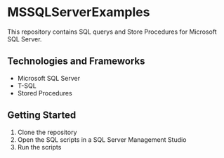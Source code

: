 # MSSQLServerExamples

This repository contains SQL querys and Store Procedures for Microsoft SQL Server.

## Technologies and Frameworks

* Microsoft SQL Server
* T-SQL
* Stored Procedures

## Getting Started

1. Clone the repository
2. Open the SQL scripts in a SQL Server Management Studio
3. Run the scripts
